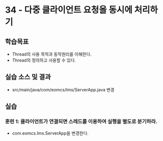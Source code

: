 # 34 - 다중 클라이언트 요청을 동시에 처리하기

## 학습목표

- Thread의 사용 목적과 동작원리를 이해한다.
- Thread의 정의하고 사용할 수 있다.

## 실습 소스 및 결과

- src/main/java/com/eomcs/lms/ServerApp.java 변경

## 실습  

### 훈련 1: 클라이언트가 연결되면 스레드를 이용하여 실행을 별도로 분기하라.

- com.eomcs.lms.ServerApp을 변경한다.
 
